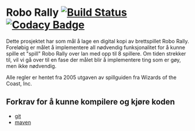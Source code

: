 # Robo Rally [![Build Status](https://travis-ci.com/inf112-v20/Fiasko.svg?branch=master)](https://travis-ci.com/inf112-v20/Fiasko) [![Codacy Badge](https://api.codacy.com/project/badge/Grade/51d37dc99db44758944198a59f2d2a4b)](https://www.codacy.com/gh/inf112-v20/Fiasko?utm_source=github.com&amp;utm_medium=referral&amp;utm_content=inf112-v20/Fiasko&amp;utm_campaign=Badge_Grade)
Dette prosjektet har som mål å lage en digital kopi av brettspillet Robo Rally.  Foreløbig er målet å implementere all 
nødvendig funksjonalitet for å kunne spille et "spill" Robo Rally over lan med opp til 8 spillere. Om tiden strekker til,
vil vi gå over til en fase der målet blir å implementere ting som er gøy, men ikke nødvendig.

Alle regler er hentet fra 2005 utgaven av spillguiden fra Wizards of the Coast, Inc.

## Forkrav for å kunne kompilere og kjøre koden
-   [git](https://git-scm.com/)
-   [maven](https://maven.apache.org/)
